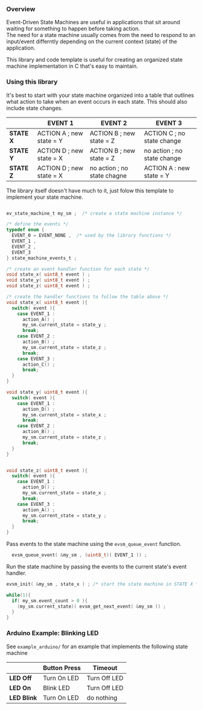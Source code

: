
### Overview 

Event-Driven State Machines are useful in applications that sit around waiting for something to happen before taking action.  
The need for a state machine usually comes from the need to respond to an input/event differntly depending on the current context (state) of the application.

This library and code template is useful for creating an organized state machine implementation in C that's easy to maintain.

### Using this library

It's best to start with your state machine organized into a table that outlines what action to take when an event occurs in each state. This should also include state changes.

|  | EVENT 1 | EVENT 2 | EVENT 3 |   
|---|---|---|---|  
| **STATE X** | ACTION A ; new state = Y | ACTION B ; new state = Z  | ACTION C ; no state change |  
| **STATE Y** | ACTION D ; new state = X | ACTION B ; new state = Z | no action ; no state change |
| **STATE Z** | ACTION D ; new state = X | no action ; no state chagne | ACTION A : new state = Y |  

The library itself doesn't have much to it, just folow this template to implement your state machine.

```c

ev_state_machine_t my_sm ;  /* create a state machine instance */

/* define the events */
typedef enum {
  EVENT_0 = EVENT_NONE ,  /* used by the library functions */
  EVENT_1 , 
  EVENT_2 , 
  EVENT_3 
} state_machine_events_t ;

/* create an event handler function for each state */
void state_x( uint8_t event ) ;
void state_y( uint8_t event ) ;
void state_z( uint8_t event ) ;

/* create the handler functions to follow the table above */
void state_x( uint8_t event ){
  switch( event ){
    case EVENT_1 :
      action_A() ;
      my_sm.current_state = state_y ;
      break; 
    case EVENT_2 : 
      action_B() ;
      my_sm.current_state = state_z ;
      break; 
    case EVENT_3 : 
      action_C() ;
      break; 
  }
}

void state_y( uint8_t event ){
  switch( event ){
    case EVENT_1 :
      action_D() ;
      my_sm.current_state = state_x ;
      break; 
    case EVENT_2 : 
      action_B() ;
      my_sm.current_state = state_z ;
      break; 
  }
}


void state_z( uint8_t event ){
  switch( event ){
    case EVENT_1 :
      action_D() ;
      my_sm.current_state = state_x ;
      break; 
    case EVENT_3 : 
      action_A() ;
      my_sm.current_state = state_y ;
      break; 
  }
}
```
Pass events to the state machine using the `evsm_queue_event` function.  
```c
  evsm_queue_event( &my_sm , (uint8_t)( EVENT_1 )) ;  
```
Run the state machine by passing the events to the current state's event handler.
```c 
evsm_init( &my_sm , state_x ) ; /* start the state machine in STATE X */

while(1){
  if( my_sm.event_count > 0 ){
    (my_sm.current_state)( evsm_get_next_event( &my_sm )) ; 
  }
}
```

### Arduino Example: Blinking LED

See `example_arduino/` for an example that implements the following state machine 

|  | Button Press | Timeout |   
|---|---|---|  
| **LED Off** | Turn On LED | Turn Off LED  |  
| **LED On** | Blink LED | Turn Off LED |
| **LED Blink** | Turn On LED | do nothing |  
